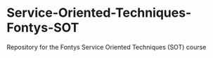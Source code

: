 # Service-Oriented-Techniques-Fontys-SOT
Repository for the Fontys Service Oriented Techniques (SOT) course

